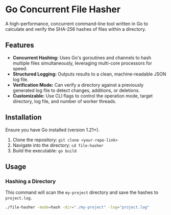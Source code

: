 # Go Concurrent File Hasher

A high-performance, concurrent command-line tool written in Go to calculate and verify the SHA-256 hashes of files within a directory.

## Features

-   **Concurrent Hashing:** Uses Go's goroutines and channels to hash multiple files simultaneously, leveraging multi-core processors for speed.
-   **Structured Logging:** Outputs results to a clean, machine-readable JSON log file.
-   **Verification Mode:** Can verify a directory against a previously generated log file to detect changes, additions, or deletions.
-   **Customizable:** Use CLI flags to control the operation mode, target directory, log file, and number of worker threads.

## Installation

Ensure you have Go installed (version 1.21+).

1.  Clone the repository:
    `git clone <your-repo-link>`
2.  Navigate into the directory:
    `cd file-hasher`
3.  Build the executable:
    `go build`

## Usage

### Hashing a Directory

This command will scan the `my-project` directory and save the hashes to `project.log`.

```bash
./file-hasher -mode=hash -dir="./my-project" -log="project.log"